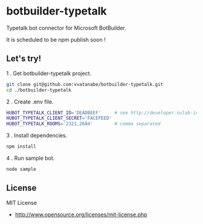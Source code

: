 # botbuilder-typetalk
Typetalk bot connector for Microsoft BotBuilder.

It is scheduled to be npm publish soon !

## Let's try!

1 . Get botbuilder-typetalk project.

``` sh
git clone git@github.com:vvatanabe/botbuilder-typetalk.git
cd ./botbuilder-typetalk
```

2 . Create .env file.

```sh
HUBOT_TYPETALK_CLIENT_ID='DEADBEEF'     # see http://developer.nulab-inc.com/docs/typetalk/auth#client
HUBOT_TYPETALK_CLIENT_SECRET='FACEFEED'
HUBOT_TYPETALK_ROOMS='2321,2684'        # comma separated
```

3 . Install dependencies.

```sh
npm install
```

4 . Run sample bot.

```sh
node sample
```

## License

MIT License

* http://www.opensource.org/licenses/mit-license.php
